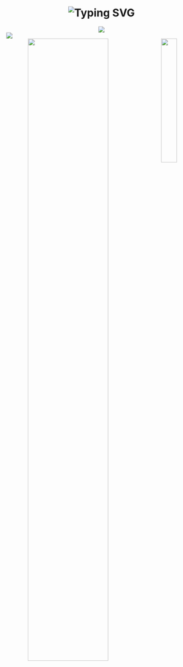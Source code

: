
<h1 align="center">
    <img src="https://readme-typing-svg.demolab.com?font=Fira+Code&pause=1000&center=true&vCenter=true&repeat=false&width=435&lines=console.log('welcome')" alt="Typing SVG" />
</h1>
<div align="center">
    <img src="https://raw.githubusercontent.com/LHabc-me/LHabc-me/main/assets/github-contribution-grid-snake.svg" />
</div>
<div align="center">
    <img class="img1 horizon-center" 
         src="https://github-readme-activity-graph.cyclic.app/graph?username=LHabc-me&theme=tokyo-night"
         style="display: block;border: 0;margin: 0;">
    <img class="img2" 
         src="https://github-readme-stats.vercel.app/api?username=LHabc-me&count_private=true&theme=radical"
         align="left"
         width=65%
         style="border: 0;margin: 0;"
         >
    <img class="img3" 
         src="https://github-readme-stats.vercel.app/api/top-langs/?username=LHabc-me"
         align="right"
         width=29%
         style="border: 0;margin: 0;">
</div>
